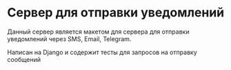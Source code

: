 # Сервер для отправки уведомлений

Данный сервер является макетом для сервера для отправки уведомлений через SMS, Email, Telegram.

Написан на Django и содержит тесты для запросов на отправку сообщений 
